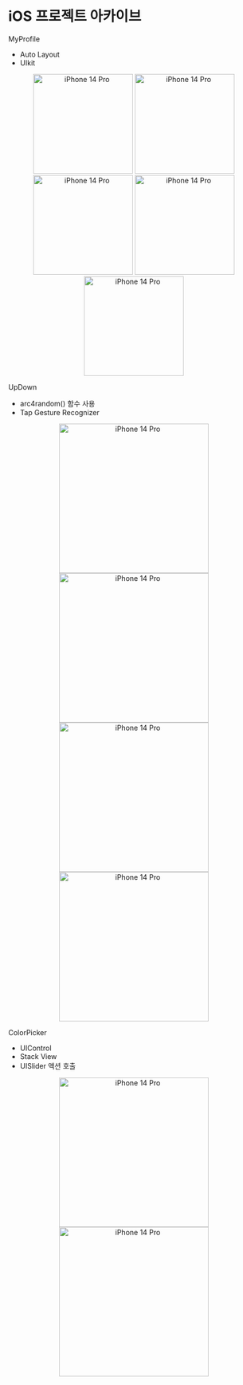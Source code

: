 # iOS 프로젝트 아카이브

MyProfile
- Auto Layout
- UIkit

<div align="center">
<img width="200" alt="iPhone 14 Pro" src="https://user-images.githubusercontent.com/64319909/201589404-23092e25-59ab-4373-bf7d-8d7f8d4f3127.png">
<img width="200" alt="iPhone 14 Pro" src="https://user-images.githubusercontent.com/64319909/201589415-a2a99234-2e1a-4e9d-87b2-8624a42323e4.png">
<img width="200" alt="iPhone 14 Pro" src="https://user-images.githubusercontent.com/64319909/201589424-e7436cdf-d602-4dcd-b6b8-3c9cbcadfa18.png">
<img width="200" alt="iPhone 14 Pro" src="https://user-images.githubusercontent.com/64319909/201589425-520f1a90-51b4-4eb8-9b85-bc6bd4e5f80a.png">
<img width="200" alt="iPhone 14 Pro" src="https://user-images.githubusercontent.com/64319909/201589429-d5ff4454-572d-4c6c-bce0-78254491d09c.png">
</div>

UpDown
- arc4random() 함수 사용
- Tap Gesture Recognizer

<div align="center">
<img width="300" alt="iPhone 14 Pro" src="https://user-images.githubusercontent.com/64319909/201589041-cc4e2b16-8b43-4618-b8e4-dc21856127c5.png">
<img width="300" alt="iPhone 14 Pro" src="https://user-images.githubusercontent.com/64319909/201589044-f4a477b8-518b-45ee-8c9a-d4edc2bdb317.png">
<img width="300" alt="iPhone 14 Pro" src="https://user-images.githubusercontent.com/64319909/201589046-6c3a7695-3a49-4360-8da5-3081ab97a3cc.png">
<img width="300" alt="iPhone 14 Pro" src="https://user-images.githubusercontent.com/64319909/201589050-a9cb6c68-381b-4b09-9b85-bbf9b530a2af.png">
</div>

ColorPicker
- UIControl
- Stack View
- UISlider 액션 호출

<div align="center">
<img width="300" alt="iPhone 14 Pro" src="https://user-images.githubusercontent.com/64319909/201588529-9d8b78f8-3cba-4414-a60e-dc37d9f6a9b8.png">
<img width="300" alt="iPhone 14 Pro" src="https://user-images.githubusercontent.com/64319909/201588470-761fa4cf-4560-4e18-a92b-8111a4d326b1.png">
</div>
